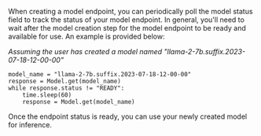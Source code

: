 When creating a model endpoint, you can periodically poll the model status field to
track the status of your model endpoint. In general, you'll need to wait after the 
model creation step for the model endpoint to be ready and available for use.
An example is provided below: 

*Assuming the user has created a model named "llama-2-7b.suffix.2023-07-18-12-00-00"*
```
model_name = "llama-2-7b.suffix.2023-07-18-12-00-00"
response = Model.get(model_name)
while response.status != "READY":
    time.sleep(60)
    response = Model.get(model_name)
```

Once the endpoint status is ready, you can use your newly created model for inference.